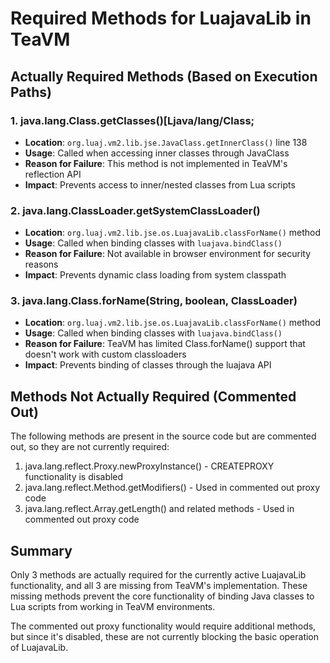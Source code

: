 # Required Methods for LuajavaLib in TeaVM

## Actually Required Methods (Based on Execution Paths)

### 1. java.lang.Class.getClasses()[Ljava/lang/Class;
- **Location**: `org.luaj.vm2.lib.jse.JavaClass.getInnerClass()` line 138
- **Usage**: Called when accessing inner classes through JavaClass
- **Reason for Failure**: This method is not implemented in TeaVM's reflection API
- **Impact**: Prevents access to inner/nested classes from Lua scripts

### 2. java.lang.ClassLoader.getSystemClassLoader()
- **Location**: `org.luaj.vm2.lib.jse.os.LuajavaLib.classForName()` method
- **Usage**: Called when binding classes with `luajava.bindClass()`
- **Reason for Failure**: Not available in browser environment for security reasons
- **Impact**: Prevents dynamic class loading from system classpath

### 3. java.lang.Class.forName(String, boolean, ClassLoader)
- **Location**: `org.luaj.vm2.lib.jse.os.LuajavaLib.classForName()` method
- **Usage**: Called when binding classes with `luajava.bindClass()`
- **Reason for Failure**: TeaVM has limited Class.forName() support that doesn't work with custom classloaders
- **Impact**: Prevents binding of classes through the luajava API

## Methods Not Actually Required (Commented Out)

The following methods are present in the source code but are commented out, so they are not currently required:

1. java.lang.reflect.Proxy.newProxyInstance() - CREATEPROXY functionality is disabled
2. java.lang.reflect.Method.getModifiers() - Used in commented out proxy code
3. java.lang.reflect.Array.getLength() and related methods - Used in commented out proxy code

## Summary

Only 3 methods are actually required for the currently active LuajavaLib functionality, and all 3 are missing from TeaVM's implementation. These missing methods prevent the core functionality of binding Java classes to Lua scripts from working in TeaVM environments.

The commented out proxy functionality would require additional methods, but since it's disabled, these are not currently blocking the basic operation of LuajavaLib.